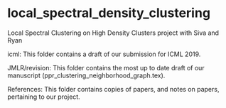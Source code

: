 # local_spectral_density_clustering
Local Spectral Clustering on High Density Clusters project with Siva and Ryan

icml: This folder contains a draft of our submission for ICML 2019.

JMLR/revision: This folder contains the most up to date draft of our manuscript (ppr_clustering_neighborhood_graph.tex).

References: This folder contains copies of papers, and notes on papers, pertaining to our project.

